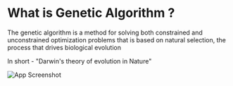 
# What is Genetic Algorithm ?

The genetic algorithm is a method for solving both constrained and unconstrained optimization problems that is based on natural selection, the process that drives biological evolution

In short - "Darwin's theory of evolution in Nature"

![App Screenshot](https://2900157524-files.gitbook.io/~/files/v0/b/gitbook-legacy-files/o/assets%2F-LZMLRvaju5sqPs7pYTX%2F-Ltv4uFdHxY7yt_MdVwX%2F-LrPm3TI57kjTUXtuCts%2Fwhatisgenetic3.png?generation=1574023185419913&alt=media)

